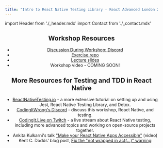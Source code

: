 ```yaml
---
title: "Intro to React Native Testing Library - React Advanced London 2022"
---
```


import Header from './_header.mdx'
import Contact from './_contact.mdx'

<Header />

## Workshop Resources

- [Discussion During Workshop: Discord](https://discord.gg/TKR6JYXk4T)
- [Exercise repo](https://github.com/CodingItWrong/intro-to-rntl-exercises)
- [Lecture slides](https://www.slideshare.net/JoshJustice1/intro-to-react-native-testing-library-253860341)
- Workshop video - COMING SOON!

## More Resources for Testing and TDD in React Native

- [ReactNativeTesting.io](/) - a more extensive tutorial on setting up and using Jest, React Native Testing Library, and Detox.
- [CodingItWrong's Discord](https://discord.gg/jVXCxZPF6f) - discuss this workshop, React Native, and testing.
- [CodingIt.Live on Twitch](https://codingit.live) - a live stream about React Native testing, including more advanced topics and working on open-source projects together.
- Ankita Kulkarni's talk ["Make your React Native Apps Accessible"](https://youtu.be/3LLQ5AshtNc) (video)
- Kent C. Dodds' blog post, [Fix the "not wrapped in act(...)" warning](https://kentcdodds.com/blog/fix-the-not-wrapped-in-act-warning)

<Contact />
